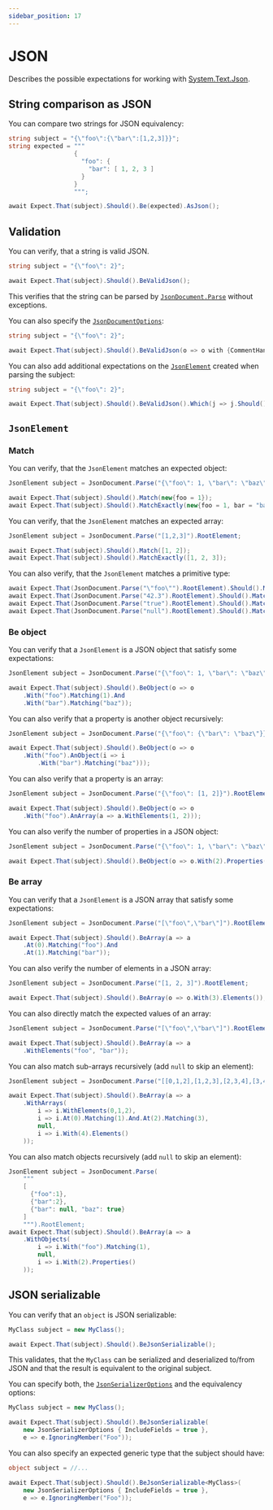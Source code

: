 ```yaml
---
sidebar_position: 17
---
```


# JSON

Describes the possible expectations for working with [System.Text.Json](https://learn.microsoft.com/en-us/dotnet/api/system.text.json).


## String comparison as JSON

You can compare two strings for JSON equivalency:

```csharp
string subject = "{\"foo\":{\"bar\":[1,2,3]}}";
string expected = """
                  {
                    "foo": {
                      "bar": [ 1, 2, 3 ]
                    }
                  }
                  """;

await Expect.That(subject).Should().Be(expected).AsJson();
```


## Validation

You can verify, that a string is valid JSON.
```csharp
string subject = "{\"foo\": 2}";

await Expect.That(subject).Should().BeValidJson();
```
This verifies that the string can be parsed by [`JsonDocument.Parse`](https://learn.microsoft.com/en-us/dotnet/api/system.text.json.jsondocument.parse) without exceptions.

You can also specify the [`JsonDocumentOptions`](https://learn.microsoft.com/en-us/dotnet/api/system.text.json.jsondocumentoptions):
```csharp
string subject = "{\"foo\": 2}";

await Expect.That(subject).Should().BeValidJson(o => o with {CommentHandling = JsonCommentHandling.Disallow});
```

You can also add additional expectations on the [`JsonElement`](https://learn.microsoft.com/en-us/dotnet/api/system.text.json.jsonelement) created when parsing the subject:
```csharp
string subject = "{\"foo\": 2}";

await Expect.That(subject).Should().BeValidJson().Which(j => j.Should().Match(new{foo = 2}));
```


## `JsonElement`

### Match

You can verify, that the `JsonElement` matches an expected object:
```csharp
JsonElement subject = JsonDocument.Parse("{\"foo\": 1, \"bar\": \"baz\"}").RootElement;

await Expect.That(subject).Should().Match(new{foo = 1});
await Expect.That(subject).Should().MatchExactly(new{foo = 1, bar = "baz"});
```

You can verify, that the `JsonElement` matches an expected array:
```csharp
JsonElement subject = JsonDocument.Parse("[1,2,3]").RootElement;

await Expect.That(subject).Should().Match([1, 2]);
await Expect.That(subject).Should().MatchExactly([1, 2, 3]);
```

You can also verify, that the `JsonElement` matches a primitive type:
```csharp
await Expect.That(JsonDocument.Parse("\"foo\"").RootElement).Should().Match("foo");
await Expect.That(JsonDocument.Parse("42.3").RootElement).Should().Match(42.3);
await Expect.That(JsonDocument.Parse("true").RootElement).Should().Match(true);
await Expect.That(JsonDocument.Parse("null").RootElement).Should().Match(null);
```

### Be object

You can verify that a `JsonElement` is a JSON object that satisfy some expectations:
```csharp
JsonElement subject = JsonDocument.Parse("{\"foo\": 1, \"bar\": \"baz\"}").RootElement;

await Expect.That(subject).Should().BeObject(o => o
    .With("foo").Matching(1).And
    .With("bar").Matching("baz"));
```

You can also verify that a property is another object recursively:
```csharp
JsonElement subject = JsonDocument.Parse("{\"foo\": {\"bar\": \"baz\"}}").RootElement;

await Expect.That(subject).Should().BeObject(o => o
    .With("foo").AnObject(i => i
        .With("bar").Matching("baz")));
```

You can also verify that a property is an array:
```csharp
JsonElement subject = JsonDocument.Parse("{\"foo\": [1, 2]}").RootElement;

await Expect.That(subject).Should().BeObject(o => o
    .With("foo").AnArray(a => a.WithElements(1, 2)));
```

You can also verify the number of properties in a JSON object:
```csharp
JsonElement subject = JsonDocument.Parse("{\"foo\": 1, \"bar\": \"baz\"}").RootElement;

await Expect.That(subject).Should().BeObject(o => o.With(2).Properties());
```

### Be array

You can verify that a `JsonElement` is a JSON array that satisfy some expectations:
```csharp
JsonElement subject = JsonDocument.Parse("[\"foo\",\"bar\"]").RootElement;

await Expect.That(subject).Should().BeArray(a => a
    .At(0).Matching("foo").And
    .At(1).Matching("bar"));
```

You can also verify the number of elements in a JSON array:
```csharp
JsonElement subject = JsonDocument.Parse("[1, 2, 3]").RootElement;

await Expect.That(subject).Should().BeArray(o => o.With(3).Elements());
```

You can also directly match the expected values of an array:
```csharp
JsonElement subject = JsonDocument.Parse("[\"foo\",\"bar\"]").RootElement;

await Expect.That(subject).Should().BeArray(a => a
    .WithElements("foo", "bar"));
```

You can also match sub-arrays recursively (add `null` to skip an element):
```csharp
JsonElement subject = JsonDocument.Parse("[[0,1,2],[1,2,3],[2,3,4],[3,4,5,6]]").RootElement;

await Expect.That(subject).Should().BeArray(a => a
    .WithArrays(
        i => i.WithElements(0,1,2),
        i => i.At(0).Matching(1).And.At(2).Matching(3),
        null,
        i => i.With(4).Elements()
    ));
```

You can also match objects recursively (add `null` to skip an element):
```csharp
JsonElement subject = JsonDocument.Parse(
	"""
	[
	  {"foo":1},
	  {"bar":2},
	  {"bar": null, "baz": true}
	]
	""").RootElement;
await Expect.That(subject).Should().BeArray(a => a
	.WithObjects(
		i => i.With("foo").Matching(1),
		null,
		i => i.With(2).Properties()
	));
```

## JSON serializable

You can verify that an `object` is JSON serializable:

```csharp
MyClass subject = new MyClass();

await Expect.That(subject).Should().BeJsonSerializable();
```
This validates, that the `MyClass` can be serialized and deserialized to/from JSON and that the result is equivalent to the original subject.

You can specify both, the [`JsonSerializerOptions`](https://learn.microsoft.com/en-us/dotnet/api/system.text.json.jsonserializeroptions) and the equivalency options:
```csharp
MyClass subject = new MyClass();

await Expect.That(subject).Should().BeJsonSerializable(
    new JsonSerializerOptions { IncludeFields = true },
    e => e.IgnoringMember("Foo"));
```

You can also specify an expected generic type that the subject should have:
```csharp
object subject = //...

await Expect.That(subject).Should().BeJsonSerializable<MyClass>(
    new JsonSerializerOptions { IncludeFields = true },
    e => e.IgnoringMember("Foo"));
```
